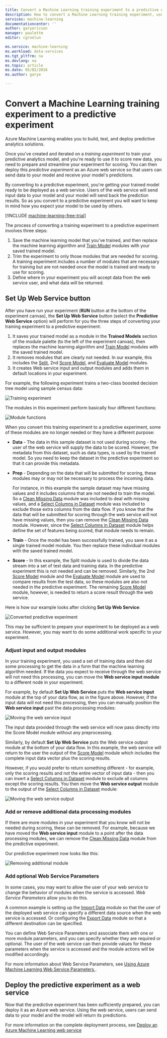 ```yaml
---
title: Convert a Machine Learning training experiment to a predictive experiment | Microsoft Azure
description: How to convert a Machine Learning training experiment, used for training your predictive analytics model, to a predictive experiment which can be deployed as a web service.
services: machine-learning
documentationcenter: ''
author: garyericson
manager: paulettm
editor: cgronlun

ms.service: machine-learning
ms.workload: data-services
ms.tgt_pltfrm: na
ms.devlang: na
ms.topic: article
ms.date: 05/02/2016
ms.author: garye

---
```

# Convert a Machine Learning training experiment to a predictive experiment
Azure Machine Learning enables you to build, test, and deploy predictive analytics solutions.

Once you've created and iterated on a *training experiment* to train your predictive analytics model, and you're ready to use it to score new data, you need to prepare and streamline your experiment for scoring. You can then deploy this *predictive experiment* as an Azure web service so that users can send data to your model and receive your model's predictions.

By converting to a predictive experiment, you're getting your trained model ready to be deployed as a web service. Users of the web service will send input data to your model and your model will send back the prediction results. So as you convert to a predictive experiment you will want to keep in mind how you expect your model to be used by others.

[!INCLUDE [machine-learning-free-trial](../../includes/machine-learning-free-trial.md)]

The process of converting a training experiment to a predictive experiment involves three steps:

1. Save the machine learning model that you've trained, and then replace the machine learning algorithm and [Train Model](https://msdn.microsoft.com/library/azure/5cc7053e-aa30-450d-96c0-dae4be720977/) modules with your saved trained model.
2. Trim the experiment to only those modules that are needed for scoring. A training experiment includes a number of modules that are necessary for training but are not needed once the model is trained and ready to use for scoring.
3. Define where in your experiment you will accept data from the web service user, and what data will be returned.

## Set Up Web Service button
After you have run your experiment (**RUN** button at the bottom of the experiment canvas), the **Set Up Web Service** button (select the **Predictive Web Service** option) will perform for you the three steps of converting your training experiment to a predictive experiment:

1. It saves your trained model as a module in the **Trained Models** section of the module palette (to the left of the experiment canvas), then replaces the machine learning algorithm and [Train Model](https://msdn.microsoft.com/library/azure/5cc7053e-aa30-450d-96c0-dae4be720977/) modules with the saved trained model.
2. It removes modules that are clearly not needed. In our example, this includes the [Split](https://msdn.microsoft.com/library/azure/70530644-c97a-4ab6-85f7-88bf30a8be5f/), 2nd [Score Model](https://msdn.microsoft.com/library/azure/401b4f92-e724-4d5a-be81-d5b0ff9bdb33/), and [Evaluate Model](https://msdn.microsoft.com/library/azure/927d65ac-3b50-4694-9903-20f6c1672089/) modules.
3. It creates Web service input and output modules and adds them in default locations in your experiment.

For example, the following experiment trains a two-class boosted decision tree model using sample census data:

![Training experiment](./media/machine-learning-convert-training-experiment-to-scoring-experiment/figure1.png)

The modules in this experiment perform basically four different functions:

![Module functions](./media/machine-learning-convert-training-experiment-to-scoring-experiment/figure2.png)

When you convert this training experiment to a predictive experiment, some of these modules are no longer needed or they have a different purpose:

* **Data** - The data in this sample dataset is not used during scoring - the user of the web service will supply the data to be scored. However, the metadata from this dataset, such as data types, is used by the trained model. So you need to keep the dataset in the predictive experiment so that it can provide this metadata.
* **Prep** - Depending on the data that will be submitted for scoring, these modules may or may not be necessary to process the incoming data.
  
    For instance, in this example the sample dataset may have missing values and it includes columns that are not needed to train the model. So a [Clean Missing Data](https://msdn.microsoft.com/library/azure/d2c5ca2f-7323-41a3-9b7e-da917c99f0c4/) module was included to deal with missing values, and a [Select Columns in Dataset](https://msdn.microsoft.com/library/azure/1ec722fa-b623-4e26-a44e-a50c6d726223/) module was included to exclude those extra columns from the data flow. If you know that the data that will be submitted for scoring through the web service will not have missing values, then you can remove the [Clean Missing Data](https://msdn.microsoft.com/library/azure/d2c5ca2f-7323-41a3-9b7e-da917c99f0c4/) module. However, since the [Select Columns in Dataset](https://msdn.microsoft.com/library/azure/1ec722fa-b623-4e26-a44e-a50c6d726223/) module helps define the set of features being scored, that module needs to remain.
* **Train** - Once the model has been successfully trained, you save it as a single trained model module. You then replace these individual modules with the saved trained model.
* **Score** - In this example, the Split module is used to divide the data stream into a set of test data and training data. In the predictive experiment this is not needed and can be removed. Similarly, the 2nd [Score Model](https://msdn.microsoft.com/library/azure/401b4f92-e724-4d5a-be81-d5b0ff9bdb33/) module and the [Evaluate Model](https://msdn.microsoft.com/library/azure/927d65ac-3b50-4694-9903-20f6c1672089/) module are used to compare results from the test data, so these modules are also not needed in the predictive experiment. The remaining [Score Model](https://msdn.microsoft.com/library/azure/401b4f92-e724-4d5a-be81-d5b0ff9bdb33/) module, however, is needed to return a score result through the web service.

Here is how our example looks after clicking **Set Up Web Service**:

![Converted predictive experiment](./media/machine-learning-convert-training-experiment-to-scoring-experiment/figure3.png)

This may be sufficient to prepare your experiment to be deployed as a web service. However, you may want to do some additional work specific to your experiment.

### Adjust input and output modules
In your training experiment, you used a set of training data and then did some processing to get the data in a form that the machine learning algorithm needed. If the data you expect to receive through the web service will not need this processing, you can move the **Web service input module** to a different node in your experiment.

For example, by default **Set Up Web Service** puts the **Web service input** module at the top of your data flow, as in the figure above. However, if the input data will not need this processing, then you can manually position the **Web service input** past the data processing modules:

![Moving the web service input](./media/machine-learning-convert-training-experiment-to-scoring-experiment/figure4.png)

The input data provided through the web service will now pass directly into the Score Model module without any preprocessing.

Similarly, by default **Set Up Web Service** puts the Web service output module at the bottom of your data flow. In this example, the web service will return to the user the output of the [Score Model](https://msdn.microsoft.com/library/azure/401b4f92-e724-4d5a-be81-d5b0ff9bdb33/) module which includes the complete input data vector plus the scoring results.

However, if you would prefer to return something different - for example, only the scoring results and not the entire vector of input data - then you can insert a [Select Columns in Dataset](https://msdn.microsoft.com/library/azure/1ec722fa-b623-4e26-a44e-a50c6d726223/) module to exclude all columns except the scoring results. You then move the **Web service output** module to the output of the [Select Columns in Dataset](https://msdn.microsoft.com/library/azure/1ec722fa-b623-4e26-a44e-a50c6d726223/) module:

![Moving the web service output](./media/machine-learning-convert-training-experiment-to-scoring-experiment/figure5.png)

### Add or remove additional data processing modules
If there are more modules in your experiment that you know will not be needed during scoring, these can be removed. For example, because we have moved the **Web service input** module to a point after the data processing modules, we can remove the [Clean Missing Data](https://msdn.microsoft.com/library/azure/d2c5ca2f-7323-41a3-9b7e-da917c99f0c4/) module from the predictive experiment.

Our predictive experiment now looks like this:

![Removing additional module](./media/machine-learning-convert-training-experiment-to-scoring-experiment/figure6.png)

### Add optional Web Service Parameters
In some cases, you may want to allow the user of your web service to change the behavior of modules when the service is accessed. *Web Service Parameters* allow you to do this.

A common example is setting up the [Import Data](https://msdn.microsoft.com/library/azure/4e1b0fe6-aded-4b3f-a36f-39b8862b9004/) module so that the user of the deployed web service can specify a different data source when the web service is accessed. Or configuring the [Export Data](https://msdn.microsoft.com/library/azure/7a391181-b6a7-4ad4-b82d-e419c0d6522c/) module so that a different destination can be specified.

You can define Web Service Parameters and associate them with one or more module parameters, and you can specify whether they are required or optional. The user of the web service can then provide values for these parameters when the service is accessed and the module actions will be modified accordingly.

For more information about Web Service Parameters, see [Using Azure Machine Learning Web Service Parameters
](machine-learning-web-service-parameters.md).

[webserviceparameters]: machine-learning-web-service-parameters.md


## Deploy the predictive experiment as a web service
Now that the predictive experiment has been sufficiently prepared, you can deploy it as an Azure web service. Using the web service, users can send data to your model and the model will return its predictions.

For more information on the complete deployment process, see [Deploy an Azure Machine Learning web service](machine-learning-publish-a-machine-learning-web-service.md)

[deploy]: machine-learning-publish-a-machine-learning-web-service.md


<!-- Images -->
[figure1]:./media/machine-learning-convert-training-experiment-to-scoring-experiment/figure1.png
[figure2]:./media/machine-learning-convert-training-experiment-to-scoring-experiment/figure2.png
[figure3]:./media/machine-learning-convert-training-experiment-to-scoring-experiment/figure3.png
[figure4]:./media/machine-learning-convert-training-experiment-to-scoring-experiment/figure4.png
[figure5]:./media/machine-learning-convert-training-experiment-to-scoring-experiment/figure5.png
[figure6]:./media/machine-learning-convert-training-experiment-to-scoring-experiment/figure6.png


<!-- Module References -->
[clean-missing-data]: https://msdn.microsoft.com/library/azure/d2c5ca2f-7323-41a3-9b7e-da917c99f0c4/
[evaluate-model]: https://msdn.microsoft.com/library/azure/927d65ac-3b50-4694-9903-20f6c1672089/
[select-columns]: https://msdn.microsoft.com/library/azure/1ec722fa-b623-4e26-a44e-a50c6d726223/
[import-data]: https://msdn.microsoft.com/library/azure/4e1b0fe6-aded-4b3f-a36f-39b8862b9004/
[score-model]: https://msdn.microsoft.com/library/azure/401b4f92-e724-4d5a-be81-d5b0ff9bdb33/
[split]: https://msdn.microsoft.com/library/azure/70530644-c97a-4ab6-85f7-88bf30a8be5f/
[train-model]: https://msdn.microsoft.com/library/azure/5cc7053e-aa30-450d-96c0-dae4be720977/
[export-data]: https://msdn.microsoft.com/library/azure/7a391181-b6a7-4ad4-b82d-e419c0d6522c/
